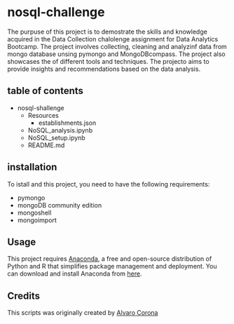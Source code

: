 # nosql-challenge
The purpuse of this project is to demostrate the skills and knowledge acquired in the Data Collection chalolenge assignment for Data Analytics Bootcamp. The project involves collecting, cleaning and analyzinf data from mongo database unsing pymongo and MongoDBcompass. The project also showcases the of different tools and techniques. The projecto aims to provide insights and recommendations based on the data analysis. 

## table of contents 
* nosql-shallenge
    * Resources
        * establishments.json
    * NoSQL_analysis.ipynb
    * NoSQL_setup.ipynb
    * README.md
## installation 
To istall and this project, you need to have the following requirements:

* pymongo
* mongoDB community edition 
* mongoshell
* mongoimport

## Usage
This project requires [Anaconda](https://www.anaconda.com/products/individual), a free and open-source distribution of Python and R that simplifies package management and deployment. You can download and install Anaconda from [here](https://www.anaconda.com/products/individual#Downloads).

## Credits 
This scripts was originally created by [Alvaro Corona](https://github.com/AlTesla)